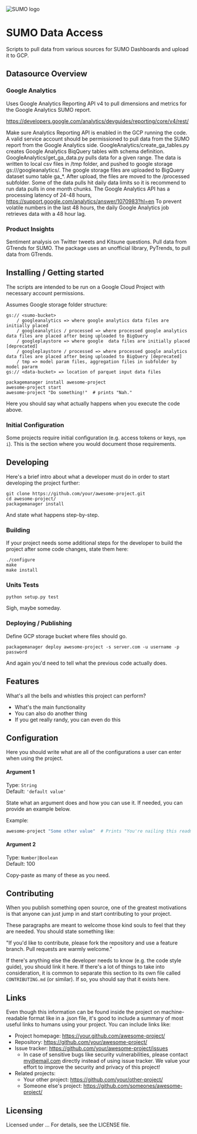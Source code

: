 ![SUMO logo](https://github.com/ophie200/sumo/blob/master/images/SUMO-logo.png)

# SUMO Data Access

Scripts to pull data from various sources for SUMO Dashboards and upload it to GCP.  

## Datasource Overview

### Google Analytics
Uses Google Analytics Reporting API v4 to pull dimensions and metrics for the Google Analytics SUMO report.

https://developers.google.com/analytics/devguides/reporting/core/v4/rest/

Make sure Analytics Reporting API is enabled in the GCP running the code.
A valid service account should be permissioned to pull data from the SUMO report from the Google Analytics side.
GoogleAnalytics/create_ga_tables.py creates Google Analytics BiqQuery tables with schema definition.
GoogleAnalytics/get_ga_data.py pulls data for a given range. The data is written to local csv files in /tmp folder, and pushed to google storage gs://<sumo-bucket>/googleanalytics/. The google storage files are uploaded to BigQuery dataset sumo table ga_*. After upload, the files are moved to the /processed subfolder.  Some of the data pulls hit daily data limits so it is recommend to run data pulls in one month chunks. 
The Google Analytics API has a processing latency of 24-48 hours, https://support.google.com/analytics/answer/1070983?hl=en
To prevent volatile numbers in the last 48 hours, the daily Google Analytics job retrieves data with a 48 hour lag.

### Product Insights
Sentiment analysis on Twitter tweets and Kitsune questions.
Pull data from GTrends for SUMO. The package uses an unofficial library, PyTrends, to pull data from GTrends. 

## Installing / Getting started

The scripts are intended to be run on a Google Cloud Project with necessary account permissions. 

Assumes Google storage folder structure:
```shell
gs:// <sumo-bucket>  
    / googleanalytics => where google analytics data files are initially placed
    / googleanalytics / processed => where processed google analytics data files are placed after being uploaded to BigQuery
    / googleplaystore => where google  data files are initially placed [deprecated]
    / googleplaystore / processed => where processed google analytics data files are placed after being uploaded to BigQuery [deprecated]
    / tmp => model param files, aggregation files in subfolder by model pararm
gs:// <data-bucket> => location of parquet input data files
```

```shell
packagemanager install awesome-project
awesome-project start
awesome-project "Do something!"  # prints "Nah."
```

Here you should say what actually happens when you execute the code above.

### Initial Configuration

Some projects require initial configuration (e.g. access tokens or keys, `npm i`).
This is the section where you would document those requirements.

## Developing

Here's a brief intro about what a developer must do in order to start developing
the project further:

```shell
git clone https://github.com/your/awesome-project.git
cd awesome-project/
packagemanager install
```

And state what happens step-by-step.

### Building

If your project needs some additional steps for the developer to build the
project after some code changes, state them here:

```shell
./configure
make
make install
```

### Units Tests

```shell
python setup.py test
```
Sigh, maybe someday.

### Deploying / Publishing

Define GCP storage bucket where files should go.

```shell
packagemanager deploy awesome-project -s server.com -u username -p password
```

And again you'd need to tell what the previous code actually does.

## Features

What's all the bells and whistles this project can perform?
* What's the main functionality
* You can also do another thing
* If you get really randy, you can even do this

## Configuration

Here you should write what are all of the configurations a user can enter when
using the project.

#### Argument 1
Type: `String`  
Default: `'default value'`

State what an argument does and how you can use it. If needed, you can provide
an example below.

Example:
```bash
awesome-project "Some other value"  # Prints "You're nailing this readme!"
```

#### Argument 2
Type: `Number|Boolean`  
Default: 100

Copy-paste as many of these as you need.

## Contributing

When you publish something open source, one of the greatest motivations is that
anyone can just jump in and start contributing to your project.

These paragraphs are meant to welcome those kind souls to feel that they are
needed. You should state something like:

"If you'd like to contribute, please fork the repository and use a feature
branch. Pull requests are warmly welcome."

If there's anything else the developer needs to know (e.g. the code style
guide), you should link it here. If there's a lot of things to take into
consideration, it is common to separate this section to its own file called
`CONTRIBUTING.md` (or similar). If so, you should say that it exists here.

## Links

Even though this information can be found inside the project on machine-readable
format like in a .json file, it's good to include a summary of most useful
links to humans using your project. You can include links like:

- Project homepage: https://your.github.com/awesome-project/
- Repository: https://github.com/your/awesome-project/
- Issue tracker: https://github.com/your/awesome-project/issues
  - In case of sensitive bugs like security vulnerabilities, please contact
    my@email.com directly instead of using issue tracker. We value your effort
    to improve the security and privacy of this project!
- Related projects:
  - Your other project: https://github.com/your/other-project/
  - Someone else's project: https://github.com/someones/awesome-project/


## Licensing
Licensed under ... For details, see the LICENSE file.
